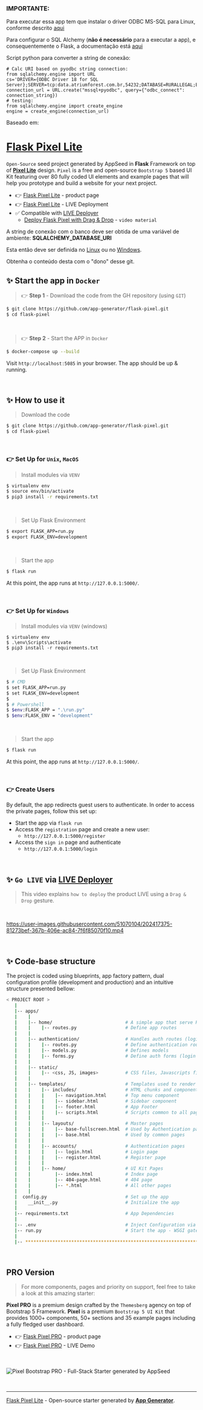 ### IMPORTANTE:
Para executar essa app tem que instalar o driver ODBC MS-SQL para Linux, conforme descrito [aqui](https://learn.microsoft.com/en-us/sql/connect/odbc/linux-mac/installing-the-microsoft-odbc-driver-for-sql-server?view=sql-server-ver16#ubuntu17)

Para configurar o SQL Alchemy (**não é necessário** para a executar a app), e consequentemente o Flask, a documentação está [aqui](https://docs.sqlalchemy.org/en/14/dialects/mssql.html#dsn-connections)

Script python para converter a string de conexão:

    # Calc URI based on pyodbc string connection:
    from sqlalchemy.engine import URL
    cs='DRIVER={ODBC Driver 18 for SQL Server};SERVER=tcp:data.atriumforest.com.br,54232;DATABASE=RURALLEGAL;ENCRYPT=no;UID=mauro;PWD=Araticum@12'
    connection_url = URL.create("mssql+pyodbc", query={"odbc_connect": connection_string})
    # testing:
    from sqlalchemy.engine import create_engine
    engine = create_engine(connection_url)

Baseado em:
# [Flask Pixel Lite](https://appseed.us/product/pixel-bootstrap/flask/)

`Open-Source` seed project generated by AppSeed in **Flask** Framework on top of **[Pixel Lite](https://appseed.us/product/pixel-bootstrap/flask/)** design. `Pixel` is a free and open-source `Bootstrap 5` based UI Kit featuring over 80 fully coded UI elements and example pages that will help you prototype and build a website for your next project.

- 👉 [Flask Pixel Lite](https://appseed.us/product/pixel-bootstrap/flask/) - product page
- 👉 [Flask Pixel Lite](https://flask-pixel-lite.appseed-srv1.com/) - LIVE Deployment
- ✅ Compatible with [LIVE Deployer](https://appseed.us/go-live/)
  - [Deploy Flask Pixel with Drag & Drop](https://youtu.be/InVMfrzEwBQ) - `video material` 


A string de conexão com o banco deve ser obtida de uma variável de ambiente: **SQLALCHEMY_DATABASE_URI**

Esta então deve ser definida no [Linux](https://www.serverlab.ca/tutorials/linux/administration-linux/how-to-set-environment-variables-in-linux/) ou no [Windows](https://docs.oracle.com/en/database/oracle/machine-learning/oml4r/1.5.1/oread/creating-and-modifying-environment-variables-on-windows.html#GUID-DD6F9982-60D5-48F6-8270-A27EC53807D0).

Obtenha o conteúdo desta com o "dono" desse git.

## ✨ Start the app in `Docker`

> 👉 **Step 1** - Download the code from the GH repository (using `GIT`) 

```bash
$ git clone https://github.com/app-generator/flask-pixel.git
$ cd flask-pixel
```

<br />

> 👉 **Step 2** - Start the APP in `Docker`

```bash
$ docker-compose up --build 
```

Visit `http://localhost:5085` in your browser. The app should be up & running.

<br />  

## ✨ How to use it

> Download the code 

```bash
$ git clone https://github.com/app-generator/flask-pixel.git
$ cd flask-pixel
```

<br />

### 👉 Set Up for `Unix`, `MacOS` 

> Install modules via `VENV`  

```bash
$ virtualenv env
$ source env/bin/activate
$ pip3 install -r requirements.txt
```

<br />

> Set Up Flask Environment

```bash
$ export FLASK_APP=run.py
$ export FLASK_ENV=development
```

<br />

> Start the app

```bash
$ flask run
```

At this point, the app runs at `http://127.0.0.1:5000/`. 

<br />

### 👉 Set Up for `Windows` 

> Install modules via `VENV` (windows) 

```
$ virtualenv env
$ .\env\Scripts\activate
$ pip3 install -r requirements.txt
```

<br />

> Set Up Flask Environment

```bash
$ # CMD 
$ set FLASK_APP=run.py
$ set FLASK_ENV=development
$
$ # Powershell
$ $env:FLASK_APP = ".\run.py"
$ $env:FLASK_ENV = "development"
```

<br />

> Start the app

```bash
$ flask run
```

At this point, the app runs at `http://127.0.0.1:5000/`. 

<br />

### 👉 Create Users

By default, the app redirects guest users to authenticate. In order to access the private pages, follow this set up: 

- Start the app via `flask run`
- Access the `registration` page and create a new user:
  - `http://127.0.0.1:5000/register`
- Access the `sign in` page and authenticate
  - `http://127.0.0.1:5000/login`

<br />

## ✨ `Go LIVE` via [LIVE Deployer](https://appseed.us/go-live/)

> This video explains `how to deploy` the product LIVE using a `Drag & Drop` gesture.

<br />

https://user-images.githubusercontent.com/51070104/202417375-81273bef-367b-406e-ac84-7f6f85070f10.mp4

<br />

## ✨ Code-base structure

The project is coded using blueprints, app factory pattern, dual configuration profile (development and production) and an intuitive structure presented bellow:

```bash
< PROJECT ROOT >
   |
   |-- apps/
   |    |
   |    |-- home/                           # A simple app that serve HTML files
   |    |    |-- routes.py                  # Define app routes
   |    |
   |    |-- authentication/                 # Handles auth routes (login and register)
   |    |    |-- routes.py                  # Define authentication routes  
   |    |    |-- models.py                  # Defines models  
   |    |    |-- forms.py                   # Define auth forms (login and register) 
   |    |
   |    |-- static/
   |    |    |-- <css, JS, images>          # CSS files, Javascripts files
   |    |
   |    |-- templates/                      # Templates used to render pages
   |    |    |-- includes/                  # HTML chunks and components
   |    |    |    |-- navigation.html       # Top menu component
   |    |    |    |-- sidebar.html          # Sidebar component
   |    |    |    |-- footer.html           # App Footer
   |    |    |    |-- scripts.html          # Scripts common to all pages
   |    |    |
   |    |    |-- layouts/                   # Master pages
   |    |    |    |-- base-fullscreen.html  # Used by Authentication pages
   |    |    |    |-- base.html             # Used by common pages
   |    |    |
   |    |    |-- accounts/                  # Authentication pages
   |    |    |    |-- login.html            # Login page
   |    |    |    |-- register.html         # Register page
   |    |    |
   |    |    |-- home/                      # UI Kit Pages
   |    |         |-- index.html            # Index page
   |    |         |-- 404-page.html         # 404 page
   |    |         |-- *.html                # All other pages
   |    |    
   |  config.py                             # Set up the app
   |    __init__.py                         # Initialize the app
   |
   |-- requirements.txt                     # App Dependencies
   |
   |-- .env                                 # Inject Configuration via Environment
   |-- run.py                               # Start the app - WSGI gateway
   |
   |-- ************************************************************************
```

<br />

## PRO Version

> For more components, pages and priority on support, feel free to take a look at this amazing starter:

**Pixel PRO** is a premium design crafted by the `Themesberg` agency on top of Bootstrap 5 Framework. **Pixel** is a premium `Bootstrap 5 UI Kit` that provides 1000+ components, 50+ sections and 35 example pages including a fully fledged user dashboard.

- 👉 [Flask Pixel PRO](https://appseed.us/product/pixel-bootstrap-pro/flask/) - product page
- 👉 [Flask Pixel PRO](https://flask-pixel-pro.appseed-srv1.com/) - LIVE Demo

<br >

![Pixel Bootstrap PRO - Full-Stack Starter generated by AppSeed](https://user-images.githubusercontent.com/51070104/168760719-f0e45406-2b2a-43e0-badf-fa953edb62b8.png)

<br />

---
[Flask Pixel Lite](https://appseed.us/product/pixel-bootstrap/flask/) - Open-source starter generated by **[App Generator](https://appseed.us/generator/)**.

